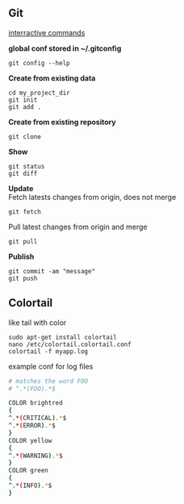 ## Git

[interractive commands](https://ndpsoftware.com/git-cheatsheet.html#loc=index;)

**global conf stored in ~/.gitconfig**  

    git config --help

**Create from existing data**  

    cd my_project_dir
    git init
    git add .
    
**Create from existing repository**  
    
    git clone

**Show**  
    
    git status
    git diff
    
**Update**  
Fetch latests changes from origin, does not merge
    
    git fetch
    
Pull latest changes from origin and merge
    
    git pull

**Publish**

    git commit -am "message"
    git push
	
## Colortail

like tail with color

	sudo apt-get install colortail
	nano /etc/colortail.colortail.conf
	colortail -f myapp.log
	
example conf for log files	

``` sh
# matches the word FOO
# ^.*(FOO).*$

COLOR brightred
{
^.*(CRITICAL).*$
^.*(ERROR).*$
}
COLOR yellow
{
^.*(WARNING).*$
}
COLOR green
{
^.*(INFO).*$
}

```

